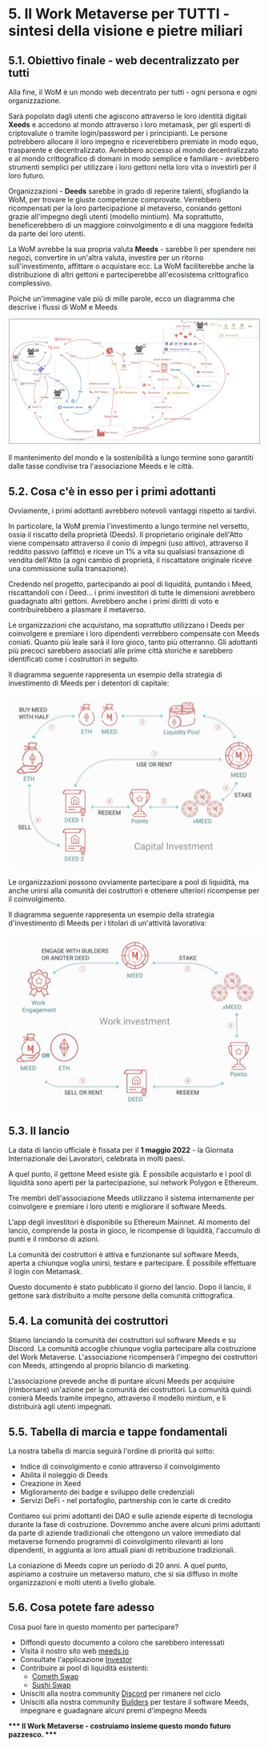 # 5. Il Work Metaverse per TUTTI - sintesi della visione e pietre miliari

## 5.1. Obiettivo finale - web decentralizzato per tutti

Alla fine, il WoM è un mondo web decentrato per tutti - ogni persona e ogni organizzazione.

Sarà popolato dagli utenti che agiscono attraverso le loro identità digitali **Xeeds** e accedono al mondo attraverso i loro metamask, per gli esperti di criptovalute o tramite login/password per i principianti. Le persone potrebbero allocare il loro impegno e riceverebbero premiate in modo equo, trasparente e decentralizzato. Avrebbero accesso al mondo decentralizzato e al mondo crittografico di domani in modo semplice e familiare - avrebbero strumenti semplici per utilizzare i loro gettoni nella loro vita o investirli per il loro futuro.

Organizzazioni - **Deeds** sarebbe in grado di reperire talenti, sfogliando la WoM, per trovare le giuste competenze comprovate. Verrebbero ricompensati per la loro partecipazione al metaverso, coniando gettoni grazie all'impegno degli utenti (modello mintium). Ma soprattutto, beneficerebbero di un maggiore coinvolgimento e di una maggiore fedeltà da parte dei loro utenti.

La WoM avrebbe la sua propria valuta **Meeds** - sarebbe lì per spendere nei negozi, convertire in un'altra valuta, investire per un ritorno sull'investimento, affittare o acquistare ecc. La WoM faciliterebbe anche la distribuzione di altri gettoni e parteciperebbe all'ecosistema crittografico complessivo.

Poiché un'immagine vale più di mille parole, ecco un diagramma che descrive i flussi di WoM e Meeds

![Flussi di WoM e Meeds](en/img/wom-flows.png)

Il mantenimento del mondo e la sostenibilità a lungo termine sono garantiti dalle tasse condivise tra l'associazione Meeds e le città.

## 5.2. Cosa c'è in esso per i primi adottanti

Ovviamente, i primi adottanti avrebbero notevoli vantaggi rispetto ai tardivi.

In particolare, la WoM premia l'investimento a lungo termine nel versetto, ossia il riscatto della proprietà (Deeds). Il proprietario originale dell'Atto viene compensato attraverso il conio di impegni (uso attivo), attraverso il reddito passivo (affitto) e riceve un 1% a vita su qualsiasi transazione di vendita dell'Atto (a ogni cambio di proprietà, il riscattatore originale riceve una commissione sulla transazione).

Credendo nel progetto, partecipando ai pool di liquidità, puntando i Meed, riscattandoli con i Deed... i primi investitori di tutte le dimensioni avrebbero guadagnato altri gettoni. Avrebbero anche i primi diritti di voto e contribuirebbero a plasmare il metaverso.

Le organizzazioni che acquistano, ma soprattutto utilizzano i Deeds per coinvolgere e premiare i loro dipendenti verrebbero compensate con Meeds coniati. Quanto più leale sarà il loro gioco, tanto più otterranno. Gli adottanti più precoci sarebbero associati alle prime città storiche e sarebbero identificati come i costruttori in seguito.

Il diagramma seguente rappresenta un esempio della strategia di investimento di Meeds per i detentori di capitale:

![Strategia di investimento di Meeds per i detentori di capitale](en/img/invest-capital.png)

Le organizzazioni possono ovviamente partecipare a pool di liquidità, ma anche unirsi alla comunità dei costruttori e ottenere ulteriori ricompense per il coinvolgimento.

Il diagramma seguente rappresenta un esempio della strategia d'investimento di Meeds per i titolari di un'attività lavorativa:

![Strategia d'investimento di Meeds per i detentori di lavoro](en/img/invest-work.png)

## 5.3. Il lancio

La data di lancio ufficiale è fissata per il **1 maggio 2022** - la Giornata Internazionale dei Lavoratori, celebrata in molti paesi.

A quel punto, il gettone Meed esiste già. È possibile acquistarlo e i pool di liquidità sono aperti per la partecipazione, sui network Polygon e Ethereum.

Tre membri dell'associazione Meeds utilizzano il sistema internamente per coinvolgere e premiare i loro utenti e migliorare il software Meeds.

L'app degli investitori è disponibile su Ethereum Mainnet. Al momento del lancio, comprende la posta in gioco, le ricompense di liquidità, l'accumulo di punti e il rimborso di azioni.

La comunità dei costruttori è attiva e funzionante sul software Meeds, aperta a chiunque voglia unirsi, testare e partecipare. È possibile effettuare il login con Metamask.

Questo documento è stato pubblicato il giorno del lancio. Dopo il lancio, il gettone sarà distribuito a molte persone della comunità crittografica.

## 5.4. La comunità dei costruttori

Stiamo lanciando la comunità dei costruttori sul software Meeds e su Discord. La comunità accoglie chiunque voglia partecipare alla costruzione del Work Metaverse. L'associazione ricompenserà l'impegno dei costruttori con Meeds, attingendo al proprio bilancio di marketing.

L'associazione prevede anche di puntare alcuni Meeds per acquisire (rimborsare) un'azione per la comunità dei costruttori. La comunità quindi conierà Meeds tramite impegno, attraverso il modello mintium, e li distribuirà agli utenti impegnati.

## 5.5. Tabella di marcia e tappe fondamentali

La nostra tabella di marcia seguirà l'ordine di priorità qui sotto:

- Indice di coinvolgimento e conio attraverso il coinvolgimento
- Abilita il noleggio di Deeds
- Creazione in Xeed
- Miglioramento dei badge e sviluppo delle credenziali
- Servizi DeFi - nel portafoglio, partnership con le carte di credito

Contiamo sui primi adottanti dei DAO e sulle aziende esperte di tecnologia durante la fase di costruzione. Dovremmo anche avere alcuni primi adottanti da parte di aziende tradizionali che ottengono un valore immediato dal metaverse fornendo programmi di coinvolgimento rilevanti ai loro dipendenti, in aggiunta ai loro attuali piani di retribuzione tradizionali.

La coniazione di Meeds copre un periodo di 20 anni. A quel punto, aspiriamo a costruire un metaverso maturo, che si sia diffuso in molte organizzazioni e molti utenti a livello globale.

## 5.6. Cosa potete fare adesso

Cosa puoi fare in questo momento per partecipare?

- Diffondi questo documento a coloro che sarebbero interessati
- Visita il nostro sito web [meeds.io](https://www.meeds.io/)
- Consultate l'applicazione [Investor](https://meeds.io/investors)
- Contribuire ai pool di liquidità esistenti:
  - [Cometh Swap](https://swap.cometh.io/)
  - [Sushi Swap](https://sushi.com)
- Unisciti alla nostra community [Discord](https://discord.com/invite/hAuADSq3) per rimanere nel ciclo
- Unisciti alla nostra community [Builders](https://meeds.io/builders) per testare il software Meeds, impegnare e guadagnare alcuni premi d'impegno Meeds

**\*\*\* Il Work Metaverse - costruiamo insieme questo mondo futuro pazzesco. \*\*\***
